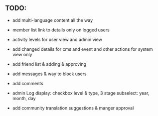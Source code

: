 
## TODO:
 - add multi-language content all the way
 - member list link to details only on logged users
 - activity levels for user view and admin view
 - add changed details for cms and event and other actions for system view only
 - add friend list & adding & approving
 - add messages & way to block users
 - add comments
 - admin Log display: checkbox level & type, 3 stage subselect: year, month, day

- add community translation suggestions & manger approval
